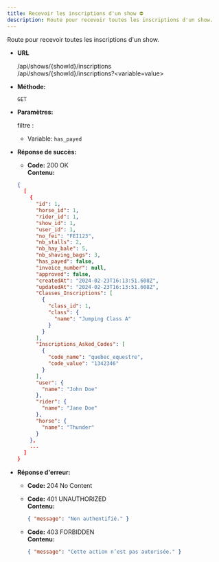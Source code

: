 ```yaml
---
title: Recevoir les inscriptions d'un show ⛔
description: Route pour recevoir toutes les inscriptions d'un show.
---
```


Route pour recevoir toutes les inscriptions d'un show.

- **URL**

  /api/shows/{showId}/inscriptions <br>
  /api/shows/{showId}/inscriptions?<variable=value> <br>

- **Méthode:**

  `GET`

- **Paramètres:**

  filtre :

  - Variable: `has_payed`

- **Réponse de succès:**
  - **Code:** 200 OK <br>
  **Contenu:** <br>
  ```json
  {
    [
      {
        "id": 1,
        "horse_id": 1,
        "rider_id": 1,
        "show_id": 1,
        "user_id": 1,
        "no_fei": "FEI123",
        "nb_stalls": 2,
        "nb_hay_bale": 5,
        "nb_shaving_bags": 3,
        "has_payed": false,
        "invoice_number": null,
        "approved": false,
        "createdAt": "2024-02-23T16:13:51.608Z",
        "updatedAt": "2024-02-23T16:13:51.608Z",
        "Classes_Inscriptions": [
          {
            "class_id": 1,
            "class": {
              "name": "Jumping Class A"
            }
          }
        ],
        "Inscriptions_Asked_Codes": [
          {
            "code_name": "quebec_equestre",
            "code_value": "1342346"
          }
        ],
        "user": {
          "name": "John Doe"
        },
        "rider": {
          "name": "Jane Doe"
        },
        "horse": {
          "name": "Thunder"
        }
      },
      ...
    ]
  }
  ```

- **Réponse d'erreur:**

  - **Code:** 204 No Content<br />

  - **Code:** 401 UNAUTHORIZED <br />
    **Contenu:** 
    ```json
    { "message": "Non authentifié." }
    ```

  - **Code:** 403 FORBIDDEN <br />
    **Contenu:** 
    ```json
    { "message": "Cette action n’est pas autorisée." }
    ```